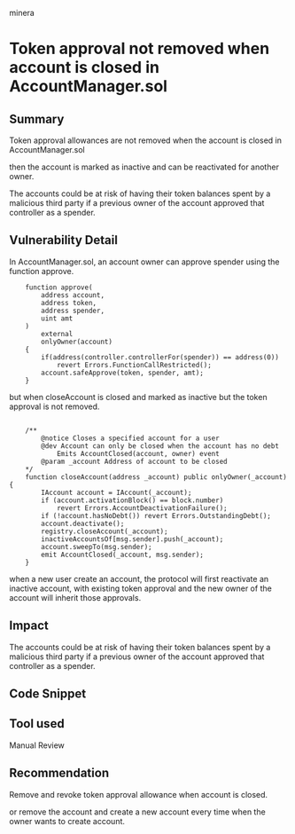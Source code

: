 minera
# Token approval not removed when account is closed in AccountManager.sol

## Summary

Token approval allowances are not removed when the account is closed in AccountManager.sol

then the account is marked as inactive and can be reactivated for another owner.

The accounts could be at risk of having their token balances spent by a malicious third party if a previous owner of the account
approved that controller as a spender.

## Vulnerability Detail

In AccountManager.sol, an account owner can approve spender using the function approve.

```
    function approve(
        address account,
        address token,
        address spender,
        uint amt
    )
        external
        onlyOwner(account)
    {
        if(address(controller.controllerFor(spender)) == address(0))
            revert Errors.FunctionCallRestricted();
        account.safeApprove(token, spender, amt);
    }
```

but when closeAccount is closed and marked as inactive but the token approval is not removed.

```

    /**
        @notice Closes a specified account for a user
        @dev Account can only be closed when the account has no debt
            Emits AccountClosed(account, owner) event
        @param _account Address of account to be closed
    */
    function closeAccount(address _account) public onlyOwner(_account) {
        IAccount account = IAccount(_account);
        if (account.activationBlock() == block.number)
            revert Errors.AccountDeactivationFailure();
        if (!account.hasNoDebt()) revert Errors.OutstandingDebt();
        account.deactivate();
        registry.closeAccount(_account);
        inactiveAccountsOf[msg.sender].push(_account);
        account.sweepTo(msg.sender);
        emit AccountClosed(_account, msg.sender);
    }
```

when a new user create an account, the protocol will first reactivate an inactive account,
with existing token approval and the new owner of the account will inherit those approvals.

## Impact

The accounts could be at risk of having their token balances spent by a malicious third party if a previous owner of the account
approved that controller as a spender.

## Code Snippet

## Tool used

Manual Review

## Recommendation

Remove and revoke token approval allowance when account is closed.

or remove the account and create a new account every time when the owner wants to create account.
